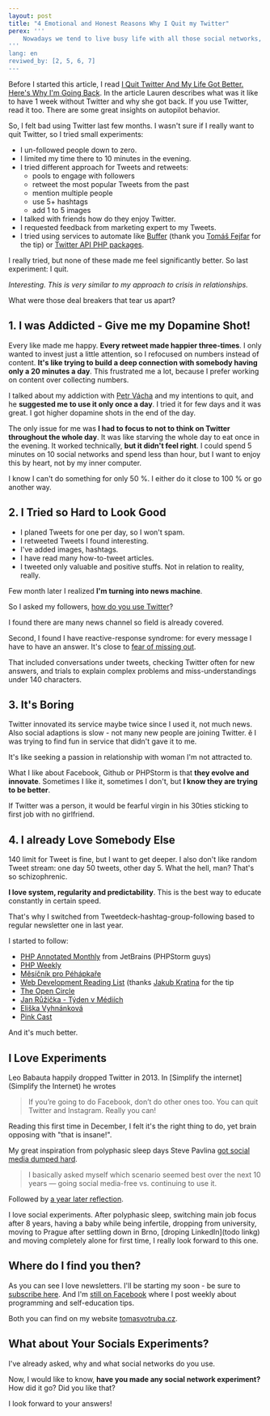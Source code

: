 ```yaml
---
layout: post
title: "4 Emotional and Honest Reasons Why I Quit my Twitter"
perex: '''
    Nowadays we tend to live busy life with all those social networks, notifications and pings. So busy, we don't have emotional space to just evaluate "How do I like that?". In my life, this creates cycles, where I keep doing over and over the same thing without any progress.<br><br>After few months feeling bad with Twitter, I've finally decided to quit. Instead of technical point of view <strong>I will focus on my feelings - because that's what matters the most</strong>.
'''
lang: en
reviwed_by: [2, 5, 6, 7]
---
```


Before I started this article, I read 
[I Quit Twitter And My Life Got Better. Here's Why I'm Going Back](http://www.forbes.com/sites/laurenorsini/2015/11/11/i-quit-twitter-and-my-life-got-better-heres-why-im-going-back). In the article Lauren describes what was it like to have 1 week without Twitter and why she got back. If you use Twitter, read it too. There are some great insights on autopilot behavior. 

So, I felt bad using Twitter last few months. I wasn't sure if I really want to quit Twitter, so I tried small experiments: 

- I un-followed people down to zero.
- I limited my time there to 10 minutes in the evening. 
- I tried different approach for Tweets and retweets:
    - pools to engage with followers
    - retweet the most popular Tweets from the past
    - mention multiple people 
    - use 5+ hashtags
    - add 1 to 5 images
- I talked with friends how do they enjoy Twitter.
- I requested feedback from marketing expert to my Tweets.
- I tried using services to automate like [Buffer](https://buffer.com/) (thank you [Tomáš Fejfar](https://www.tomasfejfar.cz/) for the tip) or [Twitter API PHP packages](https://github.com/search?l=PHP&q=twitter&type=Repositories&utf8=%E2%9C%93).

I really tried, but none of these made me feel significantly better. So last experiment: I quit.

*Interesting. This is very similar to my approach to crisis in relationships.*

What were those deal breakers that tear us apart?


## 1. I was Addicted - Give me my Dopamine Shot!

Every like made me happy. **Every retweet made happier three-times**. I only wanted to invest just a little attention, so I refocused on numbers instead of content.
**It's like trying to build a deep connection with somebody having only a 20 minutes a day**. This frustrated me a lot, because I prefer working on content over collecting numbers.

I talked about my addiction with [Petr Vácha](http://petrvacha.com/) and my intentions to quit, and he **suggested me to use it only once a day**.
I tried it for few days and it was great. I got higher dopamine shots in the end of the day.

The only issue for me was **I had to focus to not to think on Twitter throughout the whole day**. It was like starving the whole day to eat once in the evening.
It worked technically, **but it didn't feel right**. I could spend 5 minutes on 10 social networks and spend less than hour, but I want to enjoy this by heart, not by my inner computer. 

I know I can't do something for only 50 %. I either do it close to 100 % or go another way. 


## 2. I Tried so Hard to Look Good

- I planed Tweets for one per day, so I won't spam.
- I retweeted Tweets I found interesting.
- I've added images, hashtags. 
- I have read many how-to-tweet articles.
- I tweeted only valuable and positive stuffs. Not in relation to reality, really. 

Few month later I realized **I'm turning into news machine**.

So I asked my followers, [how do you use Twitter](https://twitter.com/VotrubaT/status/816753682482085896)?

I found there are many news channel so field is already covered.

Second, I found I have reactive-response syndrome: for every message I have to have an answer. It's close to [fear of missing out](https://zenhabits.net/miss/). 

That included conversations under tweets, checking Twitter often for new answers, and trials to explain complex problems and miss-understandings under 140 characters. 


## 3. It's Boring

Twitter innovated its service maybe twice since I used it, not much news. Also social adaptions is slow - not many new people are joining Twitter. 
ě
I was trying to find fun in service that didn't gave it to me.
 
It's like seeking a passion in relationship with woman I'm not attracted to.


What I like about Facebook, Github or PHPStorm is that **they evolve and innovate**. Sometimes I like it, sometimes I don't, but **I know they are trying to be better**.
  
If Twitter was a person, it would be fearful virgin in his 30ties sticking to first job with no girlfriend.  

 

## 4. I already Love Somebody Else

140 limit for Tweet is fine, but I want to get deeper. I also don't like random Tweet stream: one day 50 tweets, other day 5. What the hell, man? That's so schizophrenic.

**I love system, regularity and predictability**. This is the best way to educate constantly in certain speed.
 
That's why I switched from Tweetdeck-hashtag-group-following based to regular newsletter one in last year.

I started to follow: 

- [PHP Annotated Monthly](https://info.jetbrains.com/PHP-Annotated-Subscription.html) from JetBrains (PHPStorm guys)
- [PHP Weekly](http://www.phpweekly.com/)
- [Měsíčník pro Péhápkaře](pehapkari.cz/#newsletter)
- [Web Development Reading List](https://wdrl.info/) (thanks [Jakub Kratina](http://jakubkratina.cz/) for the tip 
- [The Open Circle](http://marketmeditations.com/theopencircle/)
- [Jan Růžička - Týden v Médiích](https://www.respekt.cz/echo/neco-konci-neco-zacina)
- [Eliška Vyhnánková](http://vyhnankova.cz/)
- [Pink Cast](http://www.danpink.com/pinkcast/)

And it's much better.


## I Love Experiments

Leo Babauta happily dropped Twitter in 2013. In [Simplify the internet](Simplify the Internet) he wrotes

> If you’re going to do Facebook, don’t do other ones too. You can quit Twitter and Instagram. Really you can!

Reading this first time in December, I felt it's the right thing to do, yet brain opposing with "that is insane!".

My great inspiration from polyphasic sleep days Steve Pavlina [got social media dumped hard](http://www.stevepavlina.com/blog/2014/07/social-media-you-got-dumped/).

> I basically asked myself which scenario seemed best over the next 10 years — going social media-free vs. continuing to use it.

Followed by [a year later reflection](http://www.stevepavlina.com/blog/2015/07/one-year-without-social-media/).

I love social experiments. After polyphasic sleep, switching main job focus after 8 years, having a baby while being infertile, dropping from university, moving to Prague after settling down in Brno, [droping LinkedIn](todo linkg) and moving completely alone for first time, I really look forward to this one.


## Where do I find you then?

As you can see I love newsletters. I'll be starting my soon - be sure to [subscribe here](http://eepurl.com/cpKuMT). And I'm [still on Facebook](https://www.facebook.com/nauc.se.nette.symfony.a.doctrine) where I post weekly about programming and self-education tips.

Both you can find on my website [tomasvotruba.cz](https://www.tomasvotruba.cz/#socials).


## What about Your Socials Experiments?

I've already asked, why and what social networks do you use. 

Now, I would like to know, **have you made any social network experiment?**
How did it go? Did you like that?

I look forward to your answers!
